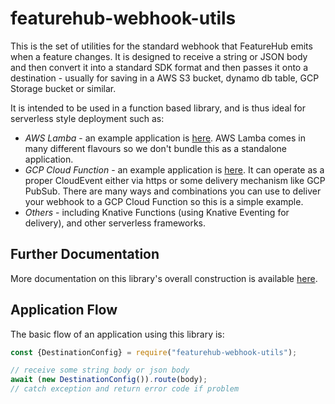 # featurehub-webhook-utils

This is the set of utilities for the standard webhook that FeatureHub emits when
a feature changes. It is designed to receive a string or JSON body and then
convert it into a standard SDK format and then passes it onto a destination - usually for saving in a AWS S3 bucket, dynamo db table, GCP Storage bucket or similar.

It is intended to be used in a function based library, and is thus ideal for serverless style deployment such as:

- *AWS Lamba* - an example application is [here](https://github.com/featurehub-io/featurehub-webhook-to-sdk/tree/main/examples/featurehub-webhook-lambda). AWS Lamba comes in many different flavours so we don't bundle this as a standalone application.
- *GCP Cloud Function* - an example application is [here](https://github.com/featurehub-io/featurehub-webhook-to-sdk/tree/main/examples/featurehub-webhook-cloud-function). It can operate as a proper CloudEvent either via https or some delivery mechanism like GCP PubSub. There are many ways and combinations you can use to deliver your webhook to a GCP Cloud Function so this is a simple example.
- *Others* - including Knative Functions (using Knative Eventing for delivery), and other serverless frameworks.

## Further Documentation

More documentation on this library's overall construction is available [here](https://github.com/featurehub-io/featurehub-webhook-to-sdk/tree/main).

## Application Flow

The basic flow of an application using this library is:

```javascript
const {DestinationConfig} = require("featurehub-webhook-utils");

// receive some string body or json body
await (new DestinationConfig()).route(body);
// catch exception and return error code if problem
```


